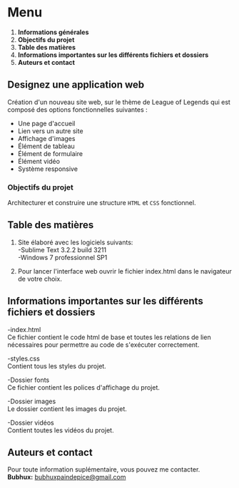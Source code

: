 # Menu   
1. **Informations générales**   
2. **Objectifs du projet**   
3. **Table des matières**   
4. **Informations importantes sur les différents fichiers et dossiers**   
5. **Auteurs et contact**   

## Designez une application web   

Création d'un nouveau site web, sur le thème de League of Legends qui est composé des options fonctionnelles suivantes :   

- Une page d'accueil   
- Lien vers un autre site   
- Affichage d'images   
- Élément de tableau   
- Élément de formulaire   
- Élément vidéo   
- Système responsive   

### Objectifs du projet   

Architecturer et construire une structure ```HTML``` et ```CSS``` fonctionnel.   

## Table des matières   

1. Site élaboré avec les logiciels suivants:   
-Sublime Text 3.2.2 build 3211   
-Windows 7 professionnel SP1   

2. Pour lancer l'interface web ouvrir le fichier index.html dans le navigateur de votre choix.   

## Informations importantes sur les différents fichiers et dossiers   
-index.html   
    Ce fichier contient le code html de base et toutes les relations de lien nécessaires pour permettre au code de s'exécuter correctement.   

-styles.css   
    Contient tous les styles du projet.   

-Dossier fonts   
    Ce fichier contient les polices d'affichage du projet.   

-Dossier images   
    Le dossier contient les images du projet.   

-Dossier vidéos   
    Contient toutes les vidéos du projet.   

## Auteurs et contact   
Pour toute information suplémentaire, vous pouvez me contacter.   
**Bubhux:** bubhuxpaindepice@gmail.com   